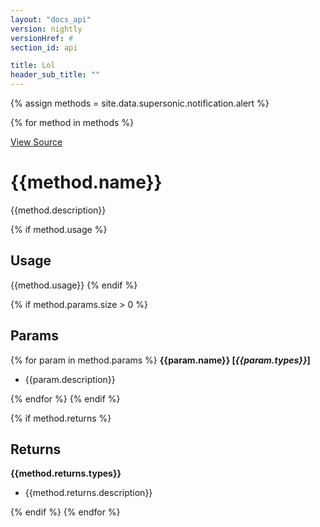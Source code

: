```yaml
---
layout: "docs_api"
version: nightly
versionHref: #
section_id: api

title: Lol
header_sub_title: ""
---
```


{% assign methods = site.data.supersonic.notification.alert %}

{% for method in methods %}

[View Source]({{method.source_link}})

# {{method.name}}

{{method.description}}

{% if method.usage %}
## Usage
{{method.usage}}
{% endif %}

{% if method.params.size > 0 %}
## Params
{% for param in method.params %}
  <strong>{{param.name}} [<em>{{param.types}}</em>]</strong>
  <ul>
  <li>{{param.description}}</li>
  </ul>

{% endfor %}
{% endif %}

{% if method.returns %}
## Returns
<strong>{{method.returns.types}}</strong>
<ul>
<li>{{method.returns.description}}</li>
</ul>
{% endif %}
{% endfor %}
